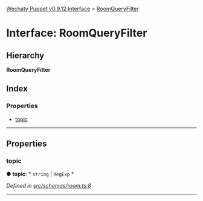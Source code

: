 [Wechaty Puppet v0.9.12 Interface](../README.md) > [RoomQueryFilter](roomqueryfilter.md)

# Interface: RoomQueryFilter

## Hierarchy

**RoomQueryFilter**

## Index

### Properties

* [topic](roomqueryfilter.md#topic)

---

## Properties

<a id="topic"></a>

###  topic

**● topic**: * `string` &#124; `RegExp`
*

*Defined in [src/schemas/room.ts:8](https://github.com/wechaty/wechaty-puppet/blob/53150e3/src/schemas/room.ts#L8)*

___

